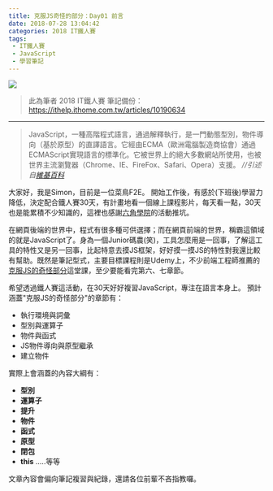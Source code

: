 ```yaml
---
title: 克服JS奇怪的部分：Day01 前言
date: 2018-07-28 13:04:42
categories: 2018 IT鐵人賽
tags:
 - IT鐵人賽
 - JavaScript
 - 學習筆記
---
```

![](https://2.bp.blogspot.com/-j3erwwWTLnY/W1waoCk3N8I/AAAAAAAAIag/DK5oMbt43gAExd2AzICzB2_A7l73wyoPACLcBGAs/s1600/2018ITMANJS01.png)
<!-- more -->
> 此為筆者 2018 IT鐵人賽 筆記備份：https://ithelp.ithome.com.tw/articles/10190634

---

> JavaScript，一種高階程式語言，通過解釋執行，是一門動態型別，物件導向（基於原型）的直譯語言。它經由ECMA（歐洲電腦製造商協會）通過ECMAScript實現語言的標準化。它被世界上的絕大多數網站所使用，也被世界主流瀏覽器（Chrome、IE、FireFox、Safari、Opera）支援。
*//引述自[維基百科](https://zh.wikipedia.org/zh-tw/JavaScript)*

大家好，我是Simon，目前是一位菜鳥F2E。
開始工作後，有感於(下班後)學習力降低，決定配合鐵人賽30天，有計畫地看一個線上課程影片，每天看一點，30天也是能累積不少知識的，這裡也感謝[六角學院](http://www.hexschool.com/)的活動推坑。

在網頁後端的世界中，程式有很多種可供選擇；而在網頁前端的世界，稱霸這領域的就是JavaScript了。身為一個Junior碼農(笑)，工具怎麼用是一回事，了解這工具的特性又是另一回事，比起特意去摸JS框架，好好摸一摸JS的特性對我還比較有幫助。既然是筆記型式，主要目標課程則是Udemy上，不少前端工程師推薦的[克服JS的奇怪部分](https://www.udemy.com/javascriptjs/)這堂課，至少要能看完第六、七章節。

希望透過鐵人賽這活動，在30天好好複習JavaScript，專注在語言本身上。
預計涵蓋"克服JS的奇怪部分"的章節有：

* 執行環境與詞彙
* 型別與運算子
* 物件與函式
* JS物件導向與原型繼承
* 建立物件

實際上會涵蓋的內容大綱有：
* **型別**
* **運算子**
* **提升**
* **物件**
* **函式**
* **原型**
* **閉包**
* **this**
.....等等

文章內容會偏向筆記複習與紀錄，還請各位前輩不吝指教囉。
